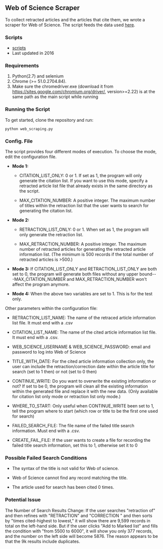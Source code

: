 ## Web of Science Scraper

To collect retracted articles and the articles that cite them, we wrote a scraper for Web of Science. The script feeds the data used [here](https://github.com/recite/propagation_of_error).

### Scripts

* [scripts](scripts/)
* Last updated in 2016

### Requirements

1. Python(2.7) and selenium  
2. Chrome (>= 51.0.2704.84).  
3. Make sure the chromedriver.exe (download it from https://sites.google.com/chromium.org/driver/, version>=2.22) is at the same path as the main script while running

### Running the Script

To get started, clone the repository and run: 

```
python web_scraping.py
```

### Config. File

The script provides four different modes of execution. To choose the mode, edit the configuration file.

* **Mode 1:**  
  * CITATION_LIST_ONLY: 0 or 1. If set as 1, the program will only generate the citation list. If you want to use this mode, specify a retracted article list file that already exists in the same directory as the script.
  
  * MAX_CITATION_NUMBER: A positive integer. The maximum number of titles within the retraction list that the user wants to search for generating the citation list.

* **Mode 2:**   
  * RETRACTION_LIST_ONLY: 0 or 1. When set as 1, the program will only generate the retraction list.

  * MAX_RETRACTION_NUMBER: A positive integer. The maximum number of retracted articles for generating the retracted article information list. (The minimum is 500 records if the total number of retracted articles is >500.)

* **Mode 3:** If CITATION_LIST_ONLY and RETRACTION_LIST_ONLY are both set to 0, the program will generate both files without any upper bound---MAX_CITATION_NUMBER and MAX_RETRACTION_NUMBER won't affect the program anymore.

* **Mode 4:** When the above two variables are set to 1. This is for the test only.

Other parameters within the configuration file:

* RETRACTION_LIST_NAME: The name of the retraced article information list file. It must end with a .csv

* CITATION_LIST_NAME: The name of the cited article information list file. It must end with a .csv.

* WEB_SCIENCE_USERNAME & WEB_SCIENCE_PASSWORD: email and password to log into Web of Science

* TITLE_WITH_DATE: For the cited article information collection only, the user can include the retraction/correction date within the article title for search (set to 1 then) or not (set to 0 then)

* CONTINUE_WRITE: Do you want to overwrite the existing information or not? If set to be 0, the program will clean all the existing information within the generated file and replace it with the new data. (Only available for citation list only mode or retraction list only mode.)

* WHERE_TO_START: Only useful when CONTINUE_WRITE been set to 1, tell the program where to start (which row or title to be the first one used for search)

* FAILED_SEARCH_FILE: The file name of the failed title search information. Must end with a .csv.

* CREATE_FAIL_FILE: If the user wants to create a file for recording the failed title search information, set this to 1, otherwise set it to 0 

### Possible Failed Search Conditions 

* The syntax of the title is not valid for Web of science. 

* Web of Science cannot find any record matching the title.  

* The article used for search has been cited 0 times. 

### Potential Issue 

The Number of Search Results Change: If the user searches "retraction of" and then refines with "RETRACTION" and "CORRECTION " and then sorts by "times cited-highest to lowest," it will show there are 9,599 records in total on the left-hand side. But if the user clicks "Add to Marked list" and fills the condition with "from 5500 to 6000", it will show you only 377 records, and the number on the left side will become 5876. The reason appears to be that the 9k results include duplicates.
